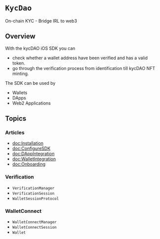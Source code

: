 # ``KycDao``

On-chain KYC - Bridge IRL to web3

## Overview

With the kycDAO iOS SDK you can 
- check whether a wallet address have been verified and has a valid token. 
- go through the verification process from identification till kycDAO NFT minting.

The SDK can be used by
- Wallets
- DApps
- Web2 Applications

## Topics

### Articles

- <doc:Installation>
- <doc:ConfigureSDK>
- <doc:DAppIntegration>
- <doc:WalletIntegration>
- <doc:Onboarding>

### Verification

- ``VerificationManager``
- ``VerificationSession``
- ``WalletSessionProtocol``

### WalletConnect

- ``WalletConnectManager``
- ``WalletConnectSession``
- ``Wallet``
